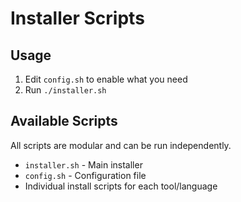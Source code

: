 # Installer Scripts

## Usage

1. Edit `config.sh` to enable what you need
2. Run `./installer.sh`

## Available Scripts

All scripts are modular and can be run independently.

- `installer.sh` - Main installer
- `config.sh` - Configuration file
- Individual install scripts for each tool/language